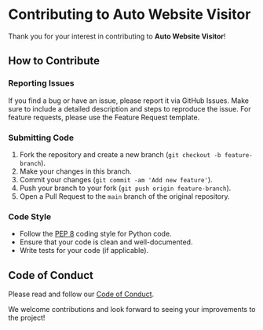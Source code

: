 # Contributing to Auto Website Visitor

Thank you for your interest in contributing to **Auto Website Visitor**!

## How to Contribute

### Reporting Issues

If you find a bug or have an issue, please report it via GitHub Issues. Make sure to include a detailed description and steps to reproduce the issue. For feature requests, please use the Feature Request template.

### Submitting Code

1. Fork the repository and create a new branch (`git checkout -b feature-branch`).
2. Make your changes in this branch.
3. Commit your changes (`git commit -am 'Add new feature'`).
4. Push your branch to your fork (`git push origin feature-branch`).
5. Open a Pull Request to the `main` branch of the original repository.

### Code Style

- Follow the [PEP 8](https://www.python.org/dev/peps/pep-0008/) coding style for Python code.
- Ensure that your code is clean and well-documented.
- Write tests for your code (if applicable).

## Code of Conduct

Please read and follow our [Code of Conduct](CODE_OF_CONDUCT.md).

We welcome contributions and look forward to seeing your improvements to the project!
